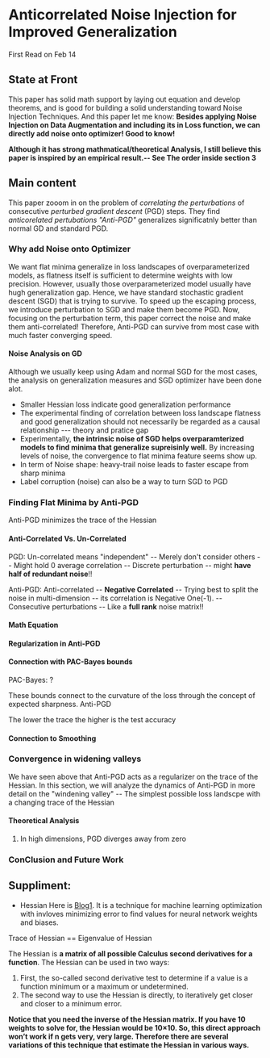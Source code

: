 # Anticorrelated Noise Injection for Improved Generalization
First Read on Feb 14


## State at Front
This paper has solid math support by laying out equation and develop theorems, and is good for building a solid understanding toward Noise Injection Techniques. And this paper let me know: **Besides applying Noise Injection on Data Augmentation and including its in Loss function, we can directly add noise onto optimizer! Good to know!**
  

**Although it has strong mathmatical/theoretical Analysis, I still believe this paper is inspired by an empirical result.-- See The order inside section 3**

## Main content
This paper zooom in on the problem of *correlating the perturbations* of consecutive *perturbed gradient descent* (PGD) steps. They find *anticorelated pertubations "Anti-PGD"* generalizes significatnly better than normal GD and standard PGD.

### Why add Noise onto Optimizer
We want flat minima generalize in loss landscapes of overparameterized models, as flatness itself is sufficient to determine weights with low precision. However, usually those overparameterized model usually have hugh generalization gap. Hence, we have standard stochastic gradient descent (SGD) that is trying to survive. To speed up the escaping process, we introduce perturbation to SGD and make them become PGD. Now, focusing on the perturbation term, this paper correct the noise and make them anti-correlated! Therefore, Anti-PGD can survive from most case with much faster converging speed.

#### Noise Analysis on GD
Although we usually keep using Adam and normal SGD for the most cases, the analysis on generalization measures and SGD optimizer have been done alot.
* Smaller Hessian loss indicate good generalization  performance
* The experimental finding of correlation between loss landscape flatness and good generalization should not necessarily be regarded as a causal relationship ---  theory and pratice gap
* Experimentally, **the intrinsic noise of SGD helps overparamterized models to find minima that generalize supreisinly well.** By increasing levels of noise, the convergence to flat minima feature seems show up.
* In term of Noise shape: heavy-trail noise leads to faster escape from sharp minima
* Label corruption (noise) can also be a way to turn SGD to PGD

### Finding Flat Minima by Anti-PGD
Anti-PGD minimizes the trace of the Hessian

#### Anti-Correlated Vs. Un-Correlated
PGD: Un-correlated means "independent" -- Merely don't consider others -- Might hold 0 average correlation -- Discrete perturbation -- might **have half of redundant noise**!!    

Anti-PGD: Anti-correlated -- **Negative Correlated** --  Trying best to split the noise in multi-dimension -- its correlation is Negative One(-1). -- Consecutive perturbations -- Like a **full rank** noise matrix!! 

#### Math Equation


#### Regularization in Anti-PGD


#### Connection with PAC-Bayes bounds
PAC-Bayes: ?

These bounds connect to the curvature of the loss through the concept of expected sharpness.
Anti-PGD 

The lower the trace the higher is the test accuracy

#### Connection to Smoothing


### Convergence in widening valleys
We have seen above that Anti-PGD acts as a regularizer on the trace of the Hessian. In this section, we will analyze the dynamics of Anti-PGD in more detail on the "windening valley" -- The simplest possible loss landscpe with a changing trace of the Hessian

#### Theoretical Analysis
1. In high dimensions, PGD diverges away from zero

### ConClusion and Future Work




## Suppliment:
* Hessian 
Here is [Blog1](https://jamesmccaffrey.wordpress.com/2017/08/03/the-hessian-and-machine-learning/). It is a technique for machine learning optimization with invloves minimizing error to find values for neural network weights and biases.

Trace of Hessian == Eigenvalue of Hessian

The Hessian is **a matrix of all possible Calculus second derivatives for a function**. The Hessian can be used in two ways:
1. First, the so-called second derivative test to determine if a value is a function minimum or a maximum or undetermined. 
2. The second way to use the Hessian is directly, to iteratively get closer and closer to a minimum error.

**Notice that you need the inverse of the Hessian matrix. If you have 10 weights to solve for, the Hessian would be 10×10. So, this direct approach won’t work if n gets very, very large. Therefore there are several variations of this technique that estimate the Hessian in various ways.**

